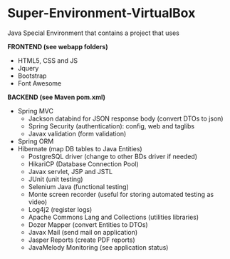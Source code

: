 # Super-Environment-VirtualBox
Java Special Environment that contains a project that uses

**FRONTEND (see webapp folders)**
  - HTML5, CSS and JS
  - Jquery
  - Bootstrap
  - Font Awesome

**BACKEND (see Maven pom.xml)**
  - Spring MVC
	- Jackson databind for JSON response body (convert DTOs to json)
	- Spring Security (authentication): config, web and taglibs
	- Javax validation (form validation)
  - Spring ORM
  - Hibernate (map DB tables to Java Entities)
	- PostgreSQL driver (change to other BDs driver if needed)
	- HikariCP (Database Connection Pool)
	- Javax servlet, JSP and JSTL
	- JUnit (unit testing)
	- Selenium Java (functional testing)
	- Monte screen recorder (useful for storing automated testing as video)
	- Log4j2 (register logs)
	- Apache Commons Lang and Collections (utilities libraries)
	- Dozer Mapper (convert Entities to DTOs)
	- Javax Mail (send mail on application)
	- Jasper Reports (create PDF reports)
	- JavaMelody Monitoring (see application status)
	
    
  

